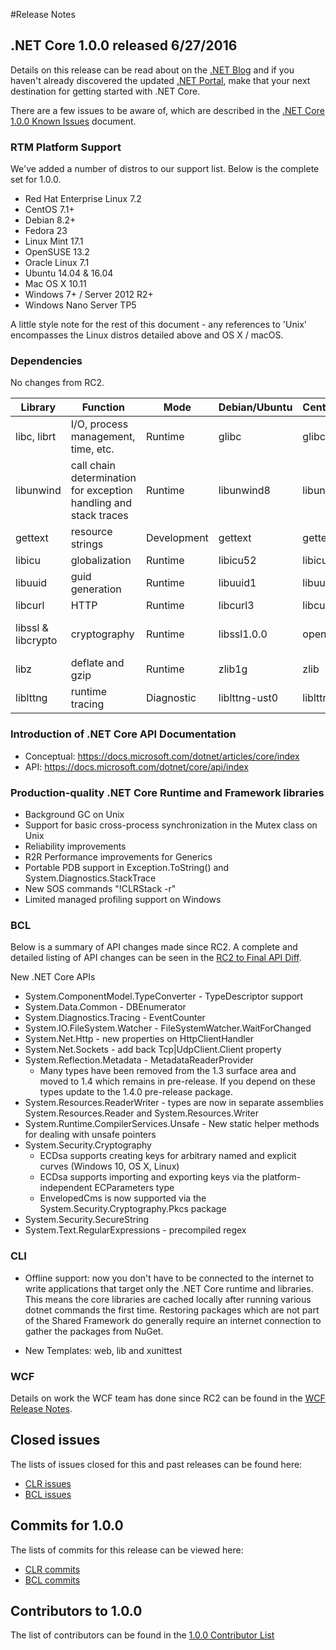 #Release Notes

## .NET Core 1.0.0 released 6/27/2016

Details on this release can be read about on the 
[.NET Blog](https://blogs.msdn.microsoft.com/dotnet/2016/06/27/announcing-net-core-1-0) and if you haven't already discovered the updated [.NET Portal](http://go.microsoft.com/fwlink/?LinkID=798306), make that your next destination for getting started with .NET Core.

There are a few issues to be aware of, which are described in the [.NET Core 1.0.0 Known Issues](known-issues-1.0.0.md) document.

### RTM Platform Support

We've added a number of distros to our support list. Below is the complete set for 1.0.0.

* Red Hat Enterprise Linux 7.2
* CentOS 7.1+
* Debian 8.2+
* Fedora 23
* Linux Mint 17.1
* OpenSUSE 13.2
* Oracle Linux 7.1
* Ubuntu 14.04 & 16.04
* Mac OS X 10.11
* Windows 7+ / Server 2012 R2+
* Windows Nano Server TP5

A little style note for the rest of this document - any references to 'Unix' encompasses the Linux distros detailed above and OS X / macOS.

### Dependencies

No changes from RC2.

| Library             | Function                                                         | Mode          |Debian/Ubuntu  | CentOS/RHEL   | OS X                  |
| ------------------- | ---------------------------------------------------------------- | ------------- | ------------- | ------------- | --------------------- |
| libc, librt         | I/O, process management, time, etc.                              | Runtime       | glibc         | glibc         | Part of OS            |
| libunwind           | call chain determination for exception handling and stack traces | Runtime       | libunwind8    | libunwind     | Part of OS            |
| gettext             | resource strings                                                 | Development   | gettext       | gettext       | n/a                   |
| libicu              | globalization                                                    | Runtime       | libicu52      | libicu        | Part of OS            |
| libuuid             | guid generation                                                  | Runtime       | libuuid1      | libuuid       | Part of OS            |
| libcurl             | HTTP                                                             | Runtime       | libcurl3      | libcurl       | Part of OS            |
| libssl & libcrypto  | cryptography                                                     | Runtime       | libssl1.0.0   | openssl-libs  | Openssl from homebrew |
| libz                | deflate and gzip                                                 | Runtime       | zlib1g        |zlib           | Part of OS            |
| liblttng            | runtime tracing                                                  | Diagnostic    | liblttng-ust0 | liblttng-ust0 | n/a                   |

### Introduction of .NET Core API Documentation

* Conceptual: https://docs.microsoft.com/dotnet/articles/core/index
* API: https://docs.microsoft.com/dotnet/core/api/index

### Production-quality .NET Core Runtime and Framework libraries

* Background GC on Unix
* Support for basic cross-process synchronization in the Mutex class on Unix
* Reliability improvements
* R2R Performance improvements for Generics
* Portable PDB support in Exception.ToString() and System.Diagnostics.StackTrace
* New SOS commands "!CLRStack -r"
* Limited managed profiling support on Windows

### BCL

Below is a summary of API changes made since RC2. A complete and detailed listing of API changes can be seen in the [RC2 to Final API Diff](RC2-Final_API_diff.md).

New .NET Core APIs

* System.ComponentModel.TypeConverter - TypeDescriptor support
* System.Data.Common - DBEnumerator
* System.Diagnostics.Tracing - EventCounter
* System.IO.FileSystem.Watcher - FileSystemWatcher.WaitForChanged
* System.Net.Http - new properties on HttpClientHandler
* System.Net.Sockets - add back Tcp|UdpClient.Client property
* System.Reflection.Metadata - MetadataReaderProvider
	* Many types have been removed from the 1.3 surface area and moved to 1.4 which remains in pre-release.  If you depend on these types update to the 1.4.0 pre-release package.
* System.Resources.ReaderWriter - types are now in separate assemblies System.Resources.Reader and System.Resources.Writer
* System.Runtime.CompilerServices.Unsafe - New static helper methods for dealing with unsafe pointers
* System.Security.Cryptography
    * ECDsa supports creating keys for arbitrary named and explicit curves (Windows 10, OS X, Linux)
	* ECDsa supports importing and exporting keys via the platform-independent ECParameters type
    * EnvelopedCms is now supported via the System.Security.Cryptography.Pkcs package
* System.Security.SecureString
* System.Text.RegularExpressions - precompiled regex

### CLI

* Offline support: now you don't have to be connected to the internet to write applications that target only the .NET Core runtime and libraries. This means the core libraries are cached locally after running various dotnet commands the first time. Restoring packages which are not part of the Shared Framework do generally require an internet connection to gather the packages from NuGet.

* New Templates: web, lib and xunittest

### WCF

Details on work the WCF team has done since RC2 can be found in the [WCF Release Notes](https://github.com/dotnet/wcf/releases/tag/v1.0.0).

## Closed issues

The lists of issues closed for this and past releases can be found here:

* [CLR issues](https://github.com/dotnet/coreclr/issues?q=is%3Aissue+no%3Amilestone+is%3Aclosed)
* [BCL issues](https://github.com/dotnet/corefx/issues?q=is%3Aissue+no%3Amilestone+is%3Aclosed)

## Commits for 1.0.0

The lists of commits for this release can be viewed here:

* [CLR commits](https://github.com/dotnet/coreclr/commits/release/1.0.0)
* [BCL commits](https://github.com/dotnet/corefx/commits/release/1.0.0)

## Contributors to 1.0.0

The list of contributors can be found in the [1.0.0 Contributor List](1.0.0-contributor-list.md)
